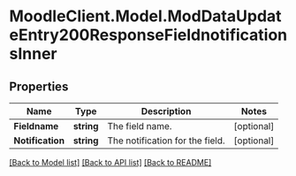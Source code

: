 # MoodleClient.Model.ModDataUpdateEntry200ResponseFieldnotificationsInner

## Properties

Name | Type | Description | Notes
------------ | ------------- | ------------- | -------------
**Fieldname** | **string** | The field name. | [optional] 
**Notification** | **string** | The notification for the field. | [optional] 

[[Back to Model list]](../README.md#documentation-for-models) [[Back to API list]](../README.md#documentation-for-api-endpoints) [[Back to README]](../README.md)

